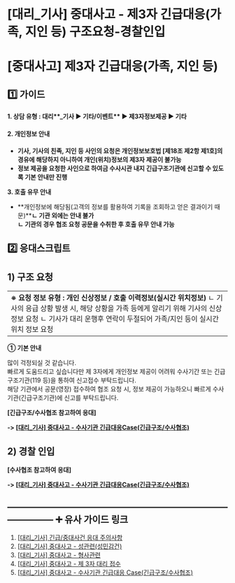 # [대리_기사] 중대사고 - 제3자 긴급대응(가족, 지인 등) 구조요청-경찰인입

**[중대사고] 제3자 긴급대응(가족, 지인 등)**
=============================

**1️⃣ 가이드**
-----------

#### **1. 상담 유형 : 대리****\_기사 ▶ 기타/이벤트** **▶** **제3자정보제공 ▶ 기타**

#### **2. 개인정보 안내**

* **기사, 기사의 친족, 지인 등 사인의 요청은 개인정보보호법 [제18조 제2항 제1호]의 경유에 해당하지 아니하여 개인(위치)정보의 제3자 제공이 불가능**
* **정보 제공을 요청한 사인으로 하여금 수사시관 내지 긴급구조기관에 신고할 수 있도록 기본 안내만 진행**

**3. 호출 유무 안내**

* **개인정보에 해당됨(고객의 정보를 활용하여 기록을 조회하고 얻은 결과이기 때문)****ㄴ 기관 외에는 안내 불가  
  ㄴ 기관의 경우 협조 요청 공문을 수취한 후 호출 유무 안내 가능**

**2️⃣ 응대스크립트**
--------------

**1) 구조 요청**
------------

|  |
| --- |
| **※ 요청 정보 유형 : 개인 신상정보 / 호출 이력정보(실시간 위치정보)** ㄴ 기사의 응급 상황 발생 시, 해당 상황을 가족 등에게 알리기 위해 기사의 신상정보 요청 ㄴ 기사가 대리 운행후 연락이 두절되어 가족/지인 등이 실시간 위치 정보 요청 |

**① 기본 안내**

많이 걱정되실 것 같습니다.  
빠르게 도움드리고 싶습니다만 제 3자에게 개인정보 제공이 어려워 수사기간 또는 긴급구조기관(119 등)을 통하여 신고접수 부탁드립니다.  
해당 기관에서 공문(영장) 접수하여 협조 요청 시, 정보 제공이 가능하오니 빠르게 수사기관(긴급구조기관)에 신고를 부탁드립니다.

**[긴급구조/수사협조 참고하여 응대]**

**-> [[대리\_기사] 중대사고 - 수사기관 긴급대응](https://kakaomobilitysupport.zendesk.com/hc/ko/articles/32729324106905)**[**Case(긴급구조/수사협조)**](https://kakaomobilitysupport.zendesk.com/hc/ko/articles/32729324106905)

**2) 경찰 인입**
------------

**[수사협조 참고하여 응대]**

**-> [[대리\_기사] 중대사고 - 수사기관 긴급대응](https://kakaomobilitysupport.zendesk.com/hc/ko/articles/32729324106905)**[**Case(긴급구조/수사협조)**](https://kakaomobilitysupport.zendesk.com/hc/ko/articles/32729324106905)  

**―****―****―****―****―****―****―****―****―****―****―****―****―****―****―****―****―****―****―****―****―****―****―****―****―****―****―****―****―** **➕ 유사 가이드 링크**
-----------------------------------------------------------------------------------------------------------------------------------------------------------------

1. [[대리\_기사] 긴급/중대사건 응대 주의사항](https://kakaomobilitysupport.zendesk.com/hc/ko/articles/32731481621529)
2. [[대리\_기사] 중대사고 - 성관련(성민감건)](https://kakaomobilitysupport.zendesk.com/hc/ko/articles/32730904079897)
3. [[대리\_기사] 중대사고 - 형사관련](https://kakaomobilitysupport.zendesk.com/hc/ko/articles/32730369003801)
4. [[대리\_기사] 중대사고 - 제 3자 대리 접수](https://kakaomobilitysupport.zendesk.com/hc/ko/articles/32728947115161)
5. [[대리\_기사] 중대사고 - 수사기관 긴급대응 Case(긴급구조/수사협조)](https://kakaomobilitysupport.zendesk.com/hc/ko/articles/32729324106905)